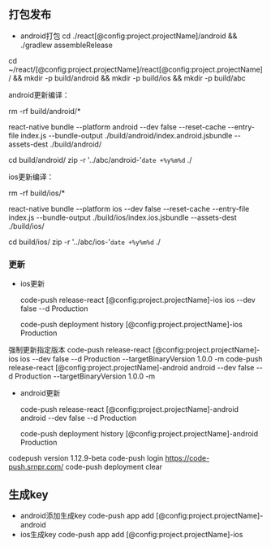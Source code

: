 ## 打包发布

* android打包 cd ./react[@config:project.projectName]/android && ./gradlew assembleRelease



cd ~/react/[@config:project.projectName]/react[@config:project.projectName]/ && mkdir -p build/android && mkdir -p build/ios && mkdir -p build/abc

android更新编译：


rm -rf build/android/*

react-native bundle  --platform android --dev false --reset-cache --entry-file index.js  --bundle-output ./build/android/index.android.jsbundle  --assets-dest ./build/android/

cd build/android/ 
zip -r '../abc/android-'`date +%y%m%d` ./


ios更新编译：

rm -rf build/ios/*

react-native bundle  --platform ios --dev false --reset-cache --entry-file index.js  --bundle-output ./build/ios/index.ios.jsbundle  --assets-dest ./build/ios/


cd build/ios/ 
zip -r '../abc/ios-'`date +%y%m%d` ./


### 更新

* ios更新

    code-push release-react [@config:project.projectName]-ios ios --dev false --d Production

    code-push deployment history [@config:project.projectName]-ios Production

强制更新指定版本
code-push release-react [@config:project.projectName]-ios ios --dev false --d Production --targetBinaryVersion 1.0.0  -m
code-push release-react [@config:project.projectName]-android android --dev false --d Production --targetBinaryVersion 1.0.0  -m

* android更新

    code-push release-react [@config:project.projectName]-android android --dev false --d Production



    code-push deployment history [@config:project.projectName]-android Production


codepush version 1.12.9-beta
code-push login https://code-push.srnpr.com/
code-push deployment clear <appName> <deploymentName>

## 生成key
* android添加生成key
code-push app add [@config:project.projectName]-android
* ios生成key
code-push app add [@config:project.projectName]-ios

